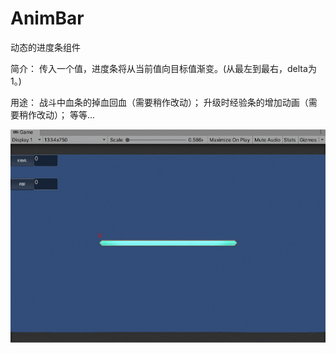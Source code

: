 # AnimBar
动态的进度条组件

简介：
传入一个值，进度条将从当前值向目标值渐变。(从最左到最右，delta为1。)

用途： 
战斗中血条的掉血回血（需要稍作改动）；
升级时经验条的增加动画（需要稍作改动）；
等等...

![Image](https://github.com/NRatel/AnimBar/blob/main/demonstration/AnimBar.gif) 
